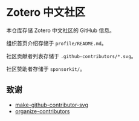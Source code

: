 # Zotero 中文社区

本仓库存储 Zotero 中文社区的 GitHub 信息。

组织首页介绍存储于 `profile/README.md`。

社区贡献者列表存储于 `.github-contributors/*.svg`。

社区赞助者存储于 `sponsorkit/`。

## 致谢

- [make-github-contributor-svg](https://github.com/ShenQingchuan/github-contributor-svg-generator)
- [organize-contributors](https://github.com/thinkasany/organize-contributors)
